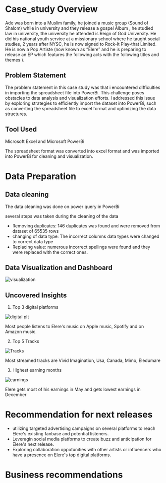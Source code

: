 # Case_study Overview
Ade was born into a Muslim family, he joined a music group (Sound of Shalom) while in university and they release a gospel Album , he studied law in university, the university he attended is Reign of God University. 
He did his national youth service at a missionary school where he taught social studies, 2 years after NYSC, he is now signed to Rock-It Play-that Limited. 
He is now a Pop Artiste (now known as “Elere” and he is preparing to release an EP which features the following acts with the following titles and themes ).

## Problem Statement
The problem statement in this case study was that i encountered difficulties in importing the spreadsheet file into PowerBi. This challenge poses obstacles to data analysis and visualization efforts. I addressed this issue by exploring strategies to efficiently import the dataset into PowerBi, such as converting the spreadsheet file to excel format and optimizing the data structures.

## Tool Used
Microsoft Excel and Microsoft PowerBi

The spreadsheet format was converted into excel format and was imported into PowerBi for cleaning and visualization.

# Data Preparation
## Data cleaning
The data cleaning was done on power query in PowerBi

several steps was taken during the cleaning of the data
- Removing duplicates: 146 duplicates was found and were removed from dataset of 65535 rows
- changing of data type: The incorrect columns data types were changed to correct data type
- Replacing value: numerous incorrect spellings were found and they were replaced with the correct ones.

## Data Visualization and Dashboard
![visualization](https://github.com/AdekunleOjo/Case_study/assets/55541028/89adc121-91e1-43c4-b691-e0498ddfc535)

## Uncovered Insights
1. Top 3 digital platforms

![digital plt](https://github.com/AdekunleOjo/Case_study/assets/55541028/2a471ab5-1fa7-434b-ae2e-2928a124be8c)

Most people listens to Elere's music on Apple music, Spotify and on Amazon music.

2. Top 5 Tracks

![Tracks](https://github.com/AdekunleOjo/Case_study/assets/55541028/be0249e5-1c00-4156-b68a-2ad0d816f43f)

Most streamed tracks are Vivid Imagination, Usa, Canada, Mimo, Eledumare

3. Highest earning months

![earnings](https://github.com/AdekunleOjo/Case_study/assets/55541028/9165f07b-55b6-44df-b24d-1a26fe41f13c)

Elere gets most of his earnings in May and gets lowest earnings in December

# Recommendation for next releases

- utilizing targeted advertising campaigns on several platforms to reach Elere's existing fanbase and potential listeners.
- Leveragin social media platforms to create buzz and anticipation for Elere's next release.
- Exploring collaboration oppotunities with other artists or influencers who have a presence on Elere's top digital platforms.

# Business recommendations








